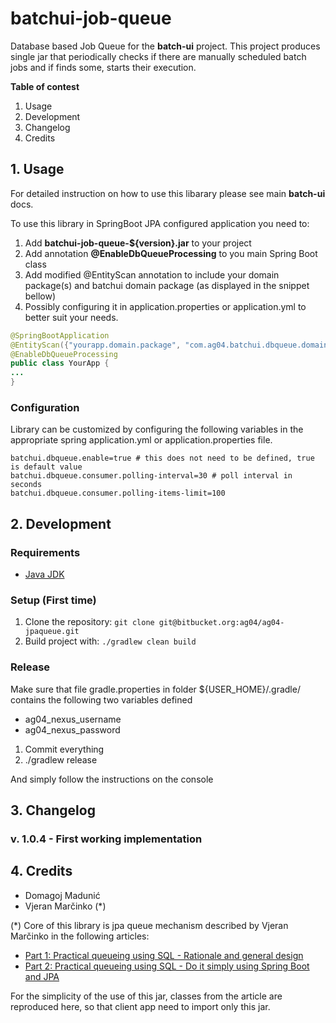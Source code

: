 # batchui-job-queue

Database based Job Queue for the **batch-ui** project. 
This project produces single jar that periodically checks if there
are manually scheduled batch jobs and if finds some, starts their execution.

**Table of contest**
1. Usage
2. Development
3. Changelog
4. Credits 

## 1. Usage
For detailed instruction on how to use this libarary please see main **batch-ui** docs. 

To use this library in SpringBoot JPA configured application you need to:
 1) Add **batchui-job-queue-${version}.jar** to your project
 2) Add annotation **@EnableDbQueueProcessing** to you main Spring Boot class
 3) Add modified @EntityScan annotation to include your domain package(s) and batchui domain package (as displayed in the snippet bellow) 
 4) Possibly configuring it in application.properties or application.yml to better suit your needs.

```Java
@SpringBootApplication
@EntityScan({"yourapp.domain.package", "com.ag04.batchui.dbqueue.domain"})
@EnableDbQueueProcessing
public class YourApp {
...
}
```

### Configuration

Library can be customized by configuring the following variables in the appropriate spring application.yml or application.properties file.

```
batchui.dbqueue.enable=true # this does not need to be defined, true is default value
batchui.dbqueue.consumer.polling-interval=30 # poll interval in seconds
batchui.dbqueue.consumer.polling-items-limit=100
 ```

## 2. Development

### Requirements
- [Java JDK](http://www.oracle.com/technetwork/java/javase/downloads/index.html)


### Setup (First time)

1. Clone the repository: `git clone git@bitbucket.org:ag04/ag04-jpaqueue.git`
2. Build project with: ` ./gradlew clean build `

### Release

Make sure that file gradle.properties in folder ${USER_HOME}/.gradle/ contains the following two variables defined

- ag04_nexus_username
- ag04_nexus_password

1) Commit everything
2) ./gradlew release

And simply follow the instructions on the console

## 3. Changelog

### v. 1.0.4 - First working implementation

## 4. Credits
- Domagoj Madunić
- Vjeran Marčinko (*)

(*) Core of this library is jpa queue mechanism described by Vjeran Marčinko in the following articles:
- [Part 1: Practical queueing using SQL - Rationale and general design](https://medium.com/agency04/practical-queueing-using-sql-part-1-rationale-and-general-design-d180d6848030)
- [Part 2: Practical queueing using SQL - Do it simply using Spring Boot and JPA](https://medium.com/agency04/practical-queueing-using-sql-part-2-do-it-simply-using-spring-boot-and-jpa-e9cb53f91f36)

For the simplicity of the use of this jar, classes from the article are reproduced here, so that client app need to import only this jar.